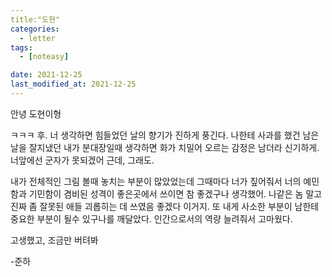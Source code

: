 ```yaml
---
title:"도현"
categories:
  - letter
tags:
  - [noteasy]

date: 2021-12-25
last_modified_at: 2021-12-25
---
```


안녕 도현이형

ㅋㅋㅋ 후. 너 생각하면 힘들었던 날의 향기가 진하게 풍긴다.  나한테 사과를 했건 남은 날을 잘지냈던 내가 분대장일때 생각하면 화가 치밀어 오르는 감정은 남더라 신기하게. 너앞에선 군자가 못되겠어 근데, 그래도.

내가 전체적인 그림 볼때 놓치는 부분이 많았었는데 그때마다 너가 짚어줘서 너의 예민함과 기민함이 겸비된 성격이 좋은곳에서 쓰이면 참 좋겠구나 생각했어. 나같은 놈 말고 진짜 좀 잘못된 애들 괴롭히는 데 쓰였음 좋겠다 이거지. 또 내게 사소한 부분이 남한테 중요한 부분이 될수 있구나를 깨달았다. 인간으로서의 역량 늘려줘서 고마웠다.

고생했고, 조금만 버텨봐

-준하
